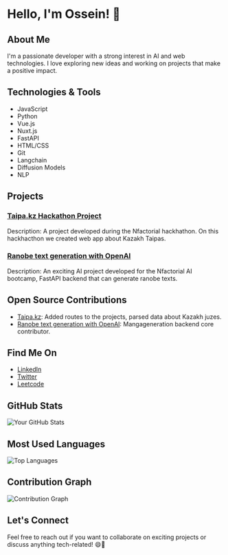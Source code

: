 # Hello, I'm Ossein! 👋

## About Me

I'm a passionate developer with a strong interest in AI and web technologies. I love exploring new ideas and working on projects that make a positive impact.

## Technologies & Tools

- JavaScript
- Python
- Vue.js
- Nuxt.js
- FastAPI
- HTML/CSS
- Git
- Langchain
- Diffusion Models
- NLP

## Projects

### [Taipa.kz Hackathon Project](https://github.com/useing123/prod)

Description: A project developed during the Nfactorial hackhathon. On this hackhacthon we created web app about Kazakh Taipas.

### [Ranobe text generation with OpenAI](https://github.com/useing123/mangageneration)

Description: An exciting AI project developed for the Nfactorial AI bootcamp, FastAPI backend that can generate ranobe texts.

## Open Source Contributions

- [Taipa.kz](https://github.com/useing123/prod): Added routes to the projects, parsed data about Kazakh juzes.
- [Ranobe text generation with OpenAI](https://github.com/useing123/mangageneration): Mangageneration backend core contributor.

## Find Me On

- [LinkedIn](https://www.linkedin.com/in/gizatullayev/)
- [Twitter](https://twitter.com/useing123)
- [Leetcode](https://leetcode.com/useing322/)

## GitHub Stats

![Your GitHub Stats](https://github-readme-stats.vercel.app/api?username=useing123&show_icons=true&count_private=true&hide=prs&theme=radical)

## Most Used Languages

![Top Languages](https://github-readme-stats.vercel.app/api/top-langs/?username=useing123&layout=compact&theme=radical)

## Contribution Graph

![Contribution Graph](https://github-readme-activity-graph.vercel.app/graph?username=useing123&theme=react-dark)

## Let's Connect

Feel free to reach out if you want to collaborate on exciting projects or discuss anything tech-related! 😄🚀
